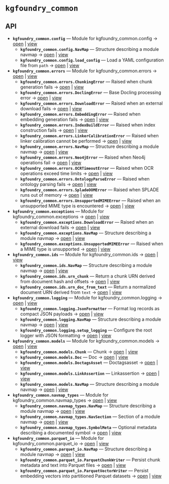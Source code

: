 # `kgfoundry_common`

<!-- START doctoc generated TOC please keep comment here to allow auto update -->
<!-- END doctoc generated TOC please keep comment here to allow auto update -->

## API
- **`kgfoundry_common.config`** — Module for kgfoundry_common.config → [open](./config.py:1:1) | [view](https://github.com/paul-heyse/kgfoundry/blob/3cfc09497d78103b489eec9e511c9565aaab698a/src/kgfoundry_common/config.py#L1)
  - **`kgfoundry_common.config.NavMap`** — Structure describing a module navmap → [open](./navmap_types.py:38:1) | [view](https://github.com/paul-heyse/kgfoundry/blob/3cfc09497d78103b489eec9e511c9565aaab698a/src/kgfoundry_common/navmap_types.py#L38-L51)
  - **`kgfoundry_common.config.load_config`** — Load a YAML configuration file from ``path`` → [open](./config.py:33:1) | [view](https://github.com/paul-heyse/kgfoundry/blob/3cfc09497d78103b489eec9e511c9565aaab698a/src/kgfoundry_common/config.py#L33-L47)
- **`kgfoundry_common.errors`** — Module for kgfoundry_common.errors → [open](./errors.py:1:1) | [view](https://github.com/paul-heyse/kgfoundry/blob/3cfc09497d78103b489eec9e511c9565aaab698a/src/kgfoundry_common/errors.py#L1)
  - **`kgfoundry_common.errors.ChunkingError`** — Raised when chunk generation fails → [open](./errors.py:93:1) | [view](https://github.com/paul-heyse/kgfoundry/blob/3cfc09497d78103b489eec9e511c9565aaab698a/src/kgfoundry_common/errors.py#L93-L96)
  - **`kgfoundry_common.errors.DoclingError`** — Base Docling processing error → [open](./errors.py:79:1) | [view](https://github.com/paul-heyse/kgfoundry/blob/3cfc09497d78103b489eec9e511c9565aaab698a/src/kgfoundry_common/errors.py#L79-L82)
  - **`kgfoundry_common.errors.DownloadError`** — Raised when an external download fails → [open](./errors.py:65:1) | [view](https://github.com/paul-heyse/kgfoundry/blob/3cfc09497d78103b489eec9e511c9565aaab698a/src/kgfoundry_common/errors.py#L65-L68)
  - **`kgfoundry_common.errors.EmbeddingError`** — Raised when embedding generation fails → [open](./errors.py:100:1) | [view](https://github.com/paul-heyse/kgfoundry/blob/3cfc09497d78103b489eec9e511c9565aaab698a/src/kgfoundry_common/errors.py#L100-L103)
  - **`kgfoundry_common.errors.IndexBuildError`** — Raised when index construction fails → [open](./errors.py:114:1) | [view](https://github.com/paul-heyse/kgfoundry/blob/3cfc09497d78103b489eec9e511c9565aaab698a/src/kgfoundry_common/errors.py#L114-L117)
  - **`kgfoundry_common.errors.LinkerCalibrationError`** — Raised when linker calibration cannot be performed → [open](./errors.py:128:1) | [view](https://github.com/paul-heyse/kgfoundry/blob/3cfc09497d78103b489eec9e511c9565aaab698a/src/kgfoundry_common/errors.py#L128-L131)
  - **`kgfoundry_common.errors.NavMap`** — Structure describing a module navmap → [open](./navmap_types.py:38:1) | [view](https://github.com/paul-heyse/kgfoundry/blob/3cfc09497d78103b489eec9e511c9565aaab698a/src/kgfoundry_common/navmap_types.py#L38-L51)
  - **`kgfoundry_common.errors.Neo4jError`** — Raised when Neo4j operations fail → [open](./errors.py:135:1) | [view](https://github.com/paul-heyse/kgfoundry/blob/3cfc09497d78103b489eec9e511c9565aaab698a/src/kgfoundry_common/errors.py#L135-L138)
  - **`kgfoundry_common.errors.OCRTimeoutError`** — Raised when OCR operations exceed time limits → [open](./errors.py:86:1) | [view](https://github.com/paul-heyse/kgfoundry/blob/3cfc09497d78103b489eec9e511c9565aaab698a/src/kgfoundry_common/errors.py#L86-L89)
  - **`kgfoundry_common.errors.OntologyParseError`** — Raised when ontology parsing fails → [open](./errors.py:121:1) | [view](https://github.com/paul-heyse/kgfoundry/blob/3cfc09497d78103b489eec9e511c9565aaab698a/src/kgfoundry_common/errors.py#L121-L124)
  - **`kgfoundry_common.errors.SpladeOOMError`** — Raised when SPLADE runs out of memory → [open](./errors.py:107:1) | [view](https://github.com/paul-heyse/kgfoundry/blob/3cfc09497d78103b489eec9e511c9565aaab698a/src/kgfoundry_common/errors.py#L107-L110)
  - **`kgfoundry_common.errors.UnsupportedMIMEError`** — Raised when an unsupported MIME type is encountered → [open](./errors.py:72:1) | [view](https://github.com/paul-heyse/kgfoundry/blob/3cfc09497d78103b489eec9e511c9565aaab698a/src/kgfoundry_common/errors.py#L72-L75)
- **`kgfoundry_common.exceptions`** — Module for kgfoundry_common.exceptions → [open](./exceptions.py:1:1) | [view](https://github.com/paul-heyse/kgfoundry/blob/3cfc09497d78103b489eec9e511c9565aaab698a/src/kgfoundry_common/exceptions.py#L1)
  - **`kgfoundry_common.exceptions.DownloadError`** — Raised when an external download fails → [open](./exceptions.py:32:1) | [view](https://github.com/paul-heyse/kgfoundry/blob/3cfc09497d78103b489eec9e511c9565aaab698a/src/kgfoundry_common/exceptions.py#L32-L35)
  - **`kgfoundry_common.exceptions.NavMap`** — Structure describing a module navmap → [open](./navmap_types.py:38:1) | [view](https://github.com/paul-heyse/kgfoundry/blob/3cfc09497d78103b489eec9e511c9565aaab698a/src/kgfoundry_common/navmap_types.py#L38-L51)
  - **`kgfoundry_common.exceptions.UnsupportedMIMEError`** — Raised when a MIME type is unsupported → [open](./exceptions.py:39:1) | [view](https://github.com/paul-heyse/kgfoundry/blob/3cfc09497d78103b489eec9e511c9565aaab698a/src/kgfoundry_common/exceptions.py#L39-L42)
- **`kgfoundry_common.ids`** — Module for kgfoundry_common.ids → [open](./ids.py:1:1) | [view](https://github.com/paul-heyse/kgfoundry/blob/3cfc09497d78103b489eec9e511c9565aaab698a/src/kgfoundry_common/ids.py#L1)
  - **`kgfoundry_common.ids.NavMap`** — Structure describing a module navmap → [open](./navmap_types.py:38:1) | [view](https://github.com/paul-heyse/kgfoundry/blob/3cfc09497d78103b489eec9e511c9565aaab698a/src/kgfoundry_common/navmap_types.py#L38-L51)
  - **`kgfoundry_common.ids.urn_chunk`** — Return a chunk URN derived from document hash and offsets → [open](./ids.py:53:1) | [view](https://github.com/paul-heyse/kgfoundry/blob/3cfc09497d78103b489eec9e511c9565aaab698a/src/kgfoundry_common/ids.py#L53-L70)
  - **`kgfoundry_common.ids.urn_doc_from_text`** — Return a normalized document URN derived from ``text`` → [open](./ids.py:34:1) | [view](https://github.com/paul-heyse/kgfoundry/blob/3cfc09497d78103b489eec9e511c9565aaab698a/src/kgfoundry_common/ids.py#L34-L49)
- **`kgfoundry_common.logging`** — Module for kgfoundry_common.logging → [open](./logging.py:1:1) | [view](https://github.com/paul-heyse/kgfoundry/blob/3cfc09497d78103b489eec9e511c9565aaab698a/src/kgfoundry_common/logging.py#L1)
  - **`kgfoundry_common.logging.JsonFormatter`** — Format log records as compact JSON payloads → [open](./logging.py:35:1) | [view](https://github.com/paul-heyse/kgfoundry/blob/3cfc09497d78103b489eec9e511c9565aaab698a/src/kgfoundry_common/logging.py#L35-L50)
  - **`kgfoundry_common.logging.NavMap`** — Structure describing a module navmap → [open](./navmap_types.py:38:1) | [view](https://github.com/paul-heyse/kgfoundry/blob/3cfc09497d78103b489eec9e511c9565aaab698a/src/kgfoundry_common/navmap_types.py#L38-L51)
  - **`kgfoundry_common.logging.setup_logging`** — Configure the root logger with JSON formatting → [open](./logging.py:54:1) | [view](https://github.com/paul-heyse/kgfoundry/blob/3cfc09497d78103b489eec9e511c9565aaab698a/src/kgfoundry_common/logging.py#L54-L64)
- **`kgfoundry_common.models`** — Module for kgfoundry_common.models → [open](./models.py:1:1) | [view](https://github.com/paul-heyse/kgfoundry/blob/3cfc09497d78103b489eec9e511c9565aaab698a/src/kgfoundry_common/models.py#L1)
  - **`kgfoundry_common.models.Chunk`** — Chunk → [open](./models.py:69:1) | [view](https://github.com/paul-heyse/kgfoundry/blob/3cfc09497d78103b489eec9e511c9565aaab698a/src/kgfoundry_common/models.py#L69-L78)
  - **`kgfoundry_common.models.Doc`** — Doc → [open](./models.py:38:1) | [view](https://github.com/paul-heyse/kgfoundry/blob/3cfc09497d78103b489eec9e511c9565aaab698a/src/kgfoundry_common/models.py#L38-L53)
  - **`kgfoundry_common.models.DoctagsAsset`** — Doctagsasset → [open](./models.py:57:1) | [view](https://github.com/paul-heyse/kgfoundry/blob/3cfc09497d78103b489eec9e511c9565aaab698a/src/kgfoundry_common/models.py#L57-L65)
  - **`kgfoundry_common.models.LinkAssertion`** — Linkassertion → [open](./models.py:82:1) | [view](https://github.com/paul-heyse/kgfoundry/blob/3cfc09497d78103b489eec9e511c9565aaab698a/src/kgfoundry_common/models.py#L82-L92)
  - **`kgfoundry_common.models.NavMap`** — Structure describing a module navmap → [open](./navmap_types.py:38:1) | [view](https://github.com/paul-heyse/kgfoundry/blob/3cfc09497d78103b489eec9e511c9565aaab698a/src/kgfoundry_common/navmap_types.py#L38-L51)
- **`kgfoundry_common.navmap_types`** — Module for kgfoundry_common.navmap_types → [open](./navmap_types.py:1:1) | [view](https://github.com/paul-heyse/kgfoundry/blob/3cfc09497d78103b489eec9e511c9565aaab698a/src/kgfoundry_common/navmap_types.py#L1)
  - **`kgfoundry_common.navmap_types.NavMap`** — Structure describing a module navmap → [open](./navmap_types.py:38:1) | [view](https://github.com/paul-heyse/kgfoundry/blob/3cfc09497d78103b489eec9e511c9565aaab698a/src/kgfoundry_common/navmap_types.py#L38-L51)
  - **`kgfoundry_common.navmap_types.NavSection`** — Section of a module navmap → [open](./navmap_types.py:14:1) | [view](https://github.com/paul-heyse/kgfoundry/blob/3cfc09497d78103b489eec9e511c9565aaab698a/src/kgfoundry_common/navmap_types.py#L14-L19)
  - **`kgfoundry_common.navmap_types.SymbolMeta`** — Optional metadata describing a documented symbol → [open](./navmap_types.py:22:1) | [view](https://github.com/paul-heyse/kgfoundry/blob/3cfc09497d78103b489eec9e511c9565aaab698a/src/kgfoundry_common/navmap_types.py#L22-L35)
- **`kgfoundry_common.parquet_io`** — Module for kgfoundry_common.parquet_io → [open](./parquet_io.py:1:1) | [view](https://github.com/paul-heyse/kgfoundry/blob/3cfc09497d78103b489eec9e511c9565aaab698a/src/kgfoundry_common/parquet_io.py#L1)
  - **`kgfoundry_common.parquet_io.NavMap`** — Structure describing a module navmap → [open](./navmap_types.py:38:1) | [view](https://github.com/paul-heyse/kgfoundry/blob/3cfc09497d78103b489eec9e511c9565aaab698a/src/kgfoundry_common/navmap_types.py#L38-L51)
  - **`kgfoundry_common.parquet_io.ParquetChunkWriter`** — Persist chunk metadata and text into Parquet files → [open](./parquet_io.py:200:1) | [view](https://github.com/paul-heyse/kgfoundry/blob/3cfc09497d78103b489eec9e511c9565aaab698a/src/kgfoundry_common/parquet_io.py#L200-L271)
  - **`kgfoundry_common.parquet_io.ParquetVectorWriter`** — Persist embedding vectors into partitioned Parquet datasets → [open](./parquet_io.py:41:1) | [view](https://github.com/paul-heyse/kgfoundry/blob/3cfc09497d78103b489eec9e511c9565aaab698a/src/kgfoundry_common/parquet_io.py#L41-L196)
